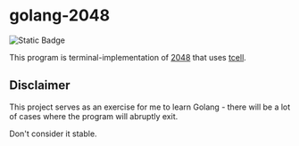 # golang-2048
![Static Badge](https://img.shields.io/badge/version-1.22-blue?style=flat&logo=go&logoColor=white)

This program is terminal-implementation of [2048](https://en.wikipedia.org/wiki/2048_(video_game)) that uses [tcell](https://github.com/gdamore/tcell).

## Disclaimer

This project serves as an exercise for me to learn Golang - there will be a lot of cases where the program will abruptly exit.

Don't consider it stable.
